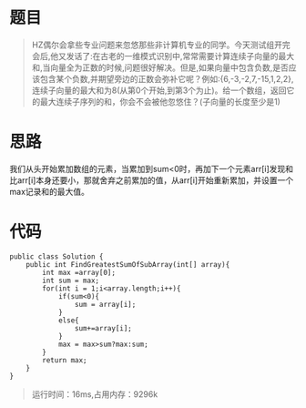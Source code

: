 # 题目
>HZ偶尔会拿些专业问题来忽悠那些非计算机专业的同学。今天测试组开完会后,他又发话了:在古老的一维模式识别中,常常需要计算连续子向量的最大和,当向量全为正数的时候,问题很好解决。但是,如果向量中包含负数,是否应该包含某个负数,并期望旁边的正数会弥补它呢？例如:{6,-3,-2,7,-15,1,2,2},连续子向量的最大和为8(从第0个开始,到第3个为止)。给一个数组，返回它的最大连续子序列的和，你会不会被他忽悠住？(子向量的长度至少是1)
# 思路
我们从头开始累加数组的元素，当累加到sum<0时，再加下一个元素arr[i]发现和比arr[i]本身还要小，那就舍弃之前累加的值，从arr[i]开始重新累加，并设置一个max记录和的最大值。
# 代码
```
public class Solution {
    public int FindGreatestSumOfSubArray(int[] array){
        int max =array[0];
        int sum = max;
        for(int i = 1;i<array.length;i++){
            if(sum<0){
                sum = array[i];
            }
            else{
                sum+=array[i];
            }
            max = max>sum?max:sum;
        }
        return max;
    }
}
```
>运行时间：16ms,占用内存：9296k
